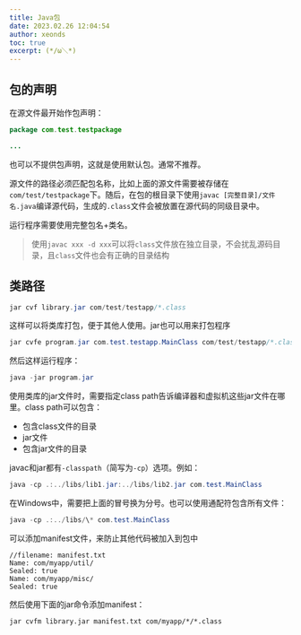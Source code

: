```yaml
---
title: Java包
date: 2023.02.26 12:04:54
author: xeonds
toc: true
excerpt: (*/ω＼*)
---
```


## 包的声明

在源文件最开始作包声明：

```java
package com.test.testpackage

...
```

也可以不提供包声明，这就是使用默认包。通常不推荐。

源文件的路径必须匹配包名称，比如上面的源文件需要被存储在`com/test/testpackage`下。随后，在包的根目录下使用`javac [完整目录]/文件名.java`编译源代码，生成的`.class`文件会被放置在源代码的同级目录中。

运行程序需要使用完整包名+类名。

>使用`javac xxx -d xxx`可以将`class`文件放在独立目录，不会扰乱源码目录，且`class`文件也会有正确的目录结构

## 类路径

```java
jar cvf library.jar com/test/testapp/*.class
```

这样可以将类库打包，便于其他人使用。jar也可以用来打包程序

```java
jar cvfe program.jar com.test.testapp.MainClass com/test/testapp/*.class*
```

然后这样运行程序：

```java
java -jar program.jar
```

使用类库的jar文件时，需要指定class path告诉编译器和虚拟机这些jar文件在哪里。class path可以包含：

- 包含class文件的目录
- jar文件
- 包含jar文件的目录

javac和jar都有`-classpath`（简写为`-cp`）选项。例如：

```java
java -cp .:../libs/lib1.jar:../libs/lib2.jar com.test.MainClass
```

在Windows中，需要把上面的冒号换为分号。也可以使用通配符包含所有文件：

```java
java -cp .:../libs/\* com.test.MainClass
```
可以添加manifest文件，来防止其他代码被加入到包中

```
//filename: manifest.txt
Name: com/myapp/util/
Sealed: true
Name: com/myapp/misc/
Sealed: true
```

然后使用下面的jar命令添加manifest：

```
jar cvfm library.jar manifest.txt com/myapp/*/*.class
```
